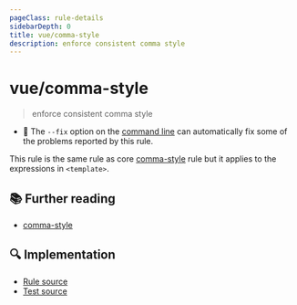 ```yaml
---
pageClass: rule-details
sidebarDepth: 0
title: vue/comma-style
description: enforce consistent comma style
---
```

# vue/comma-style
> enforce consistent comma style

- :wrench: The `--fix` option on the [command line](https://eslint.org/docs/user-guide/command-line-interface#fixing-problems) can automatically fix some of the problems reported by this rule.

This rule is the same rule as core [comma-style] rule but it applies to the expressions in `<template>`.

## :books: Further reading

- [comma-style]

[comma-style]: https://eslint.org/docs/rules/comma-style

## :mag: Implementation

- [Rule source](https://github.com/vuejs/eslint-plugin-vue/blob/master/lib/rules/comma-style.js)
- [Test source](https://github.com/vuejs/eslint-plugin-vue/blob/master/tests/lib/rules/comma-style.js)
